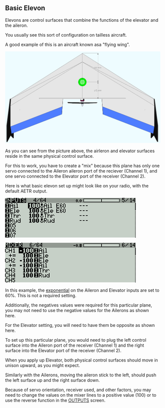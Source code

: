 ## Basic Elevon

Elevons are control surfaces that combine the functions of the elevator and the aileron.

You usually see this sort of configuration on tailless aircraft.

A good example of this is an aircraft known asa "flying wing".

![](/assets/flying-wing.jpg)

As you can see from the picture above, the airleron and elevator surfaces reside in the same physical control surface.

For this to work, you have to create a "mix" because this plane has only one servo connected to the Aileron aileron port of the reciever \(Channel 1\), and one servo connected to the Elevator port of the receiver \(Channel 2\).  

Here is what basic elevon set up might look like on your radio, with the default AETR output.

[![](/assets/elevon-inputs.png)](/inputs.md)

[![](/assets/elevon-mixer.png)](/mixer.md)

In this example, the [exponential](/curves.md) on the Aileron and Elevator inputs are set to 60%.   This is not a required setting.

Additionally, the negatives values were required for this particular plane, you may not need to use the negative values for the Ailerons as shown here.

For the Elevator setting, you will need to have them be opposite as shown here.

To set up this particular plane, you would need to plug the left control surface into the Aileron port of the receiver \(Channel 1\) and the right surface into the Elevator port of the receiver \(Channel 2\).  

When you apply up Elevator, both physical control surfaces should move in unison upward, as you might expect.

Similarly with the Ailerons, moving the aileron stick to the left, should push the left surface up and the right surface down.

Because of servo orientation, receiver used, and other factors, you may need to change the values on the mixer lines to a positive value \(100\) or to use the reverse function in the [OUTPUTS](/outputs.md) screen.




